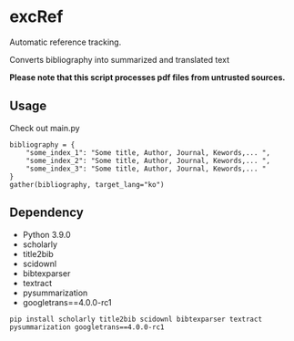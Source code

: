 # excRef
Automatic reference tracking.

Converts bibliography into summarized and translated text

**Please note that this script processes pdf files from untrusted sources.**

## Usage
Check out main.py
```
bibliography = {
    "some_index_1": "Some title, Author, Journal, Kewords,... ",
    "some_index_2": "Some title, Author, Journal, Kewords,... ",
    "some_index_3": "Some title, Author, Journal, Kewords,... "
}
gather(bibliography, target_lang="ko")
```

## Dependency
* Python 3.9.0 
* scholarly 
* title2bib
* scidownl
* bibtexparser
* textract
* pysummarization
* googletrans==4.0.0-rc1

```
pip install scholarly title2bib scidownl bibtexparser textract pysummarization googletrans==4.0.0-rc1
```
